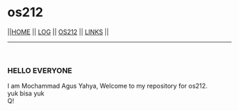 # os212 <br>

||[HOME](https://github.com/yahyagolds23) ||
[LOG](https://github.com/yahyagolds23/os212/blob/master/TXT/mylog.txt) ||
[OS212](https://github.com/yahyagolds23/os212) ||
[LINKS](https://github.com/yahyagolds23/os212/blob/master/links.md) ||

---
<br>

### HELLO EVERYONE<br>
I am Mochammad Agus Yahya, Welcome to my repository for os212. <br>
yuk bisa yuk <br>
Q!
